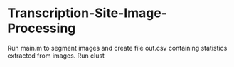 # Transcription-Site-Image-Processing

Run main.m to segment images and create file out.csv containing statistics extracted from images.  Run  clust
